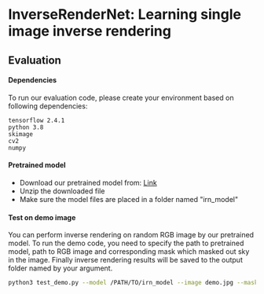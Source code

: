 # InverseRenderNet: Learning single image inverse rendering

## Evaluation

#### Dependencies
To run our evaluation code, please create your environment based on following dependencies:

    tensorflow 2.4.1
    python 3.8
    skimage
    cv2
    numpy

#### Pretrained model
* Download our pretrained model from: [Link](https://drive.google.com/file/d/1eV9IfdIgaPNXCRWw-DQea5eCX-807X1l/view?usp=sharing)
* Unzip the downloaded file 
* Make sure the model files are placed in a folder named "irn_model"


#### Test on demo image
You can perform inverse rendering on random RGB image by our pretrained model. To run the demo code, you need to specify the path to pretrained model, path to RGB image and corresponding mask which masked out sky in the image. Finally inverse rendering results will be saved to the output folder named by your argument.

```bash
python3 test_demo.py --model /PATH/TO/irn_model --image demo.jpg --mask demo_mask.jpg --output test_results
```







